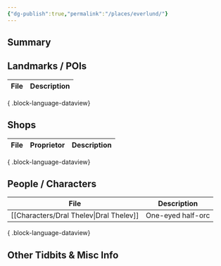 ```yaml
---
{"dg-publish":true,"permalink":"/places/everlund/"}
---
```


## Summary

## Landmarks / POIs

| File | Description |
| ---- | ----------- |

{ .block-language-dataview}

## Shops
| File | Proprietor | Description |
| ---- | ---------- | ----------- |

{ .block-language-dataview}

## People / Characters
| File                                       | Description       |
| ------------------------------------------ | ----------------- |
| [[Characters/Dral Thelev\|Dral Thelev]] | One-eyed half-orc |

{ .block-language-dataview}

## Other Tidbits & Misc Info
